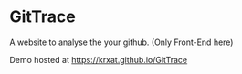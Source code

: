 # GitTrace

A website to analyse the your github. (Only Front-End here)

Demo hosted at https://krxat.github.io/GitTrace

